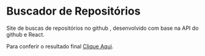 # Buscador de Repositórios

Site de buscas de repositórios no github , desenvolvido com base na API do github e React.

Para conferir o resultado final [Clique Aqui]().